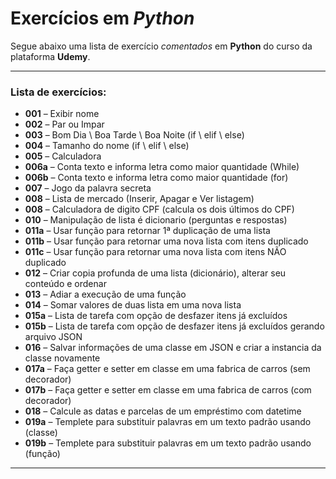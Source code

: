 # Exercícios em *Python*

Segue abaixo uma lista de exercício _comentados_ em **Python** do curso da plataforma **Udemy**.

***
### Lista de exercícios:

* **001**   – Exibir nome
* **002**   – Par ou Impar 
* **003**   – Bom Dia \ Boa Tarde \ Boa Noite (if \ elif \ else) 
* **004**   – Tamanho do nome (if \ elif \ else) 
* **005**   – Calculadora
* **006a**  – Conta texto e informa letra como maior quantidade (While)
* **006b**  – Conta texto e informa letra como maior quantidade (for)
* **007**   – Jogo da palavra secreta
* **008**   – Lista de mercado (Inserir, Apagar e Ver listagem)
* **008**   – Calculadora de digito CPF (calcula os dois últimos do CPF)
* **010**   – Manipulação de lista é dicionario (perguntas e respostas)
* **011a**  – Usar função para retornar 1ª duplicação de uma lista
* **011b**  – Usar função para retornar uma nova lista com itens duplicado
* **011c**  – Usar função para retornar uma nova lista com itens NÃO duplicado
* **012**   – Criar copia profunda de uma lista (dicionário), alterar seu conteúdo e ordenar 
* **013**   – Adiar a execução de uma função
* **014**   – Somar valores de duas lista em uma nova lista
* **015a**  – Lista de tarefa com opção de desfazer itens já excluídos
* **015b**  – Lista de tarefa com opção de desfazer itens já excluídos gerando arquivo JSON
* **016**   – Salvar informações de uma classe em JSON e criar a instancia da classe novamente
* **017a**  – Faça getter e setter em classe em uma fabrica de carros (sem decorador)
* **017b**  – Faça getter e setter em classe em uma fabrica de carros (com decorador)
* **018**   – Calcule as datas e parcelas de um empréstimo com datetime
* **019a**  – Templete para substituir palavras em um texto padrão usando (classe)
* **019b**  – Templete para substituir palavras em um texto padrão usando (função)
***
